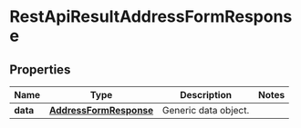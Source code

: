 
# RestApiResultAddressFormResponse

## Properties
Name | Type | Description | Notes
------------ | ------------- | ------------- | -------------
**data** | [**AddressFormResponse**](AddressFormResponse.md) | Generic data object. | 



